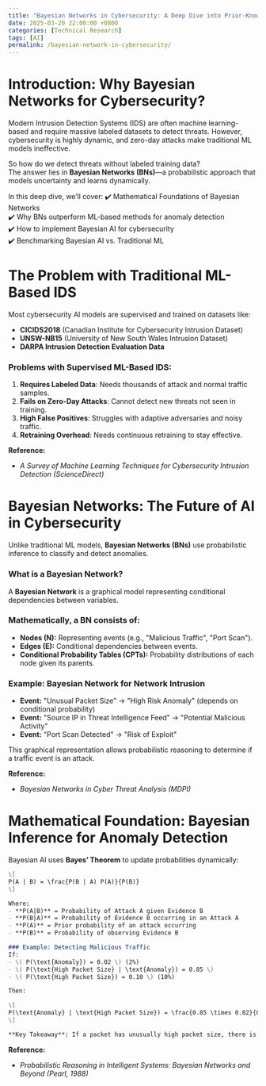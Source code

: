 ```yaml
---
title: "Bayesian Networks in Cybersecurity: A Deep Dive into Prior-Knowledge-Informed AI"
date: 2025-03-20 22:00:00 +0800
categories: [Technical Research]
tags: [AI]
permalink: /bayesian-network-in-cybersecurity/
---
```


# Introduction: Why Bayesian Networks for Cybersecurity?

Modern Intrusion Detection Systems (IDS) are often machine learning-based and require massive labeled datasets to detect threats. However, cybersecurity is highly dynamic, and zero-day attacks make traditional ML models ineffective.

So how do we detect threats without labeled training data?  
The answer lies in **Bayesian Networks (BNs)**—a probabilistic approach that models uncertainty and learns dynamically.

In this deep dive, we’ll cover:
✔️ Mathematical Foundations of Bayesian Networks  
✔️ Why BNs outperform ML-based methods for anomaly detection  
✔️ How to implement Bayesian AI for cybersecurity  
✔️ Benchmarking Bayesian AI vs. Traditional ML  


# The Problem with Traditional ML-Based IDS

Most cybersecurity AI models are supervised and trained on datasets like:
- **CICIDS2018** (Canadian Institute for Cybersecurity Intrusion Dataset)
- **UNSW-NB15** (University of New South Wales Intrusion Dataset)
- **DARPA Intrusion Detection Evaluation Data**

###  Problems with Supervised ML-Based IDS:
1. **Requires Labeled Data**: Needs thousands of attack and normal traffic samples.
2. **Fails on Zero-Day Attacks**: Cannot detect new threats not seen in training.
3. **High False Positives**: Struggles with adaptive adversaries and noisy traffic.
4. **Retraining Overhead**: Needs continuous retraining to stay effective.

**Reference:**  
- *A Survey of Machine Learning Techniques for Cybersecurity Intrusion Detection (ScienceDirect)*  


# Bayesian Networks: The Future of AI in Cybersecurity

Unlike traditional ML models, **Bayesian Networks (BNs)** use probabilistic inference to classify and detect anomalies.

### What is a Bayesian Network?

A **Bayesian Network** is a graphical model representing conditional dependencies between variables.

### Mathematically, a BN consists of:
- **Nodes (N):** Representing events (e.g., "Malicious Traffic", "Port Scan").
- **Edges (E):** Conditional dependencies between events.
- **Conditional Probability Tables (CPTs):** Probability distributions of each node given its parents.

### Example: Bayesian Network for Network Intrusion
- **Event:** "Unusual Packet Size" → "High Risk Anomaly" (depends on conditional probability)
- **Event:** "Source IP in Threat Intelligence Feed" → "Potential Malicious Activity"
- **Event:** "Port Scan Detected" → "Risk of Exploit"

This graphical representation allows probabilistic reasoning to determine if a traffic event is an attack.

**Reference:**  
- *Bayesian Networks in Cyber Threat Analysis (MDPI)*  


# Mathematical Foundation: Bayesian Inference for Anomaly Detection

Bayesian AI uses **Bayes’ Theorem** to update probabilities dynamically:

```markdown
\[
P(A | B) = \frac{P(B | A) P(A)}{P(B)}
\]

Where:
- **P(A|B)** = Probability of Attack A given Evidence B  
- **P(B|A)** = Probability of Evidence B occurring in an Attack A  
- **P(A)** = Prior probability of an attack occurring  
- **P(B)** = Probability of observing Evidence B  

### Example: Detecting Malicious Traffic
If:
- \( P(\text{Anomaly}) = 0.02 \) (2%)
- \( P(\text{High Packet Size} | \text{Anomaly}) = 0.85 \)
- \( P(\text{High Packet Size}) = 0.10 \) (10%)

Then:

\[
P(\text{Anomaly} | \text{High Packet Size}) = \frac{0.85 \times 0.02}{0.10} = 0.17
\]

**Key Takeaway**: If a packet has unusually high packet size, there is a **17% probability** that it is part of anomalous/malicious traffic.
```

**Reference:**  
- *Probabilistic Reasoning in Intelligent Systems: Bayesian Networks and Beyond (Pearl, 1988)*  
